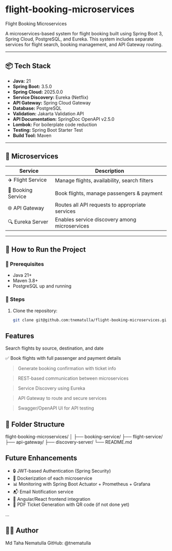 # flight-booking-microservices
Flight Booking Microservices

A microservices-based system for flight booking built using Spring Boot 3, Spring Cloud, PostgreSQL, and Eureka. This system includes separate services for flight search, booking management, and API Gateway routing.

---

## 📦 Tech Stack

- **Java:** 21
- **Spring Boot:** 3.5.0
- **Spring Cloud:** 2025.0.0
- **Service Discovery:** Eureka (Netflix)
- **API Gateway:** Spring Cloud Gateway
- **Database:** PostgreSQL
- **Validation:** Jakarta Validation API
- **API Documentation:** SpringDoc OpenAPI v2.5.0
- **Lombok:** For boilerplate code reduction
- **Testing:** Spring Boot Starter Test
- **Build Tool:** Maven

---

## 🧱 Microservices

| Service          | Description                                      |
|------------------|--------------------------------------------------|
| ✈️ Flight Service | Manage flights, availability, search filters     |
| 📃 Booking Service| Book flights, manage passengers & payment       |
| 🌐 API Gateway    | Routes all API requests to appropriate services  |
| 🔍 Eureka Server  | Enables service discovery among microservices   |

---

## 🚀 How to Run the Project

### 🧾 Prerequisites
- Java 21+
- Maven 3.8+
- PostgreSQL up and running

### 🔧 Steps

1. Clone the repository:
   ```bash
   git clone git@github.com:tnematulla/flight-booking-microservices.git

## Features
Search flights by source, destination, and date

✅ Book flights with full passenger and payment details

> Generate booking confirmation with ticket info

> REST-based communication between microservices

> Service Discovery using Eureka

> API Gateway to route and secure services

> Swagger/OpenAPI UI for API testing

## 🧭 Folder Structure
flight-booking-microservices/
│
├── booking-service/
├── flight-service/
├── api-gateway/
├── discovery-server/
└── README.md

##  Future Enhancements   
- 🔒 JWT-based Authentication (Spring Security)
- 🐳 Dockerization of each microservice
- 📊 Monitoring with Spring Boot Actuator + Prometheus + Grafana
- 📬 Email Notification service
- 🎨 Angular/React frontend integration
- 🧾 PDF Ticket Generation with QR code (if not done yet)

...

## 👨‍💻 Author
Md Taha Nematulla
GitHub: @tnematulla
